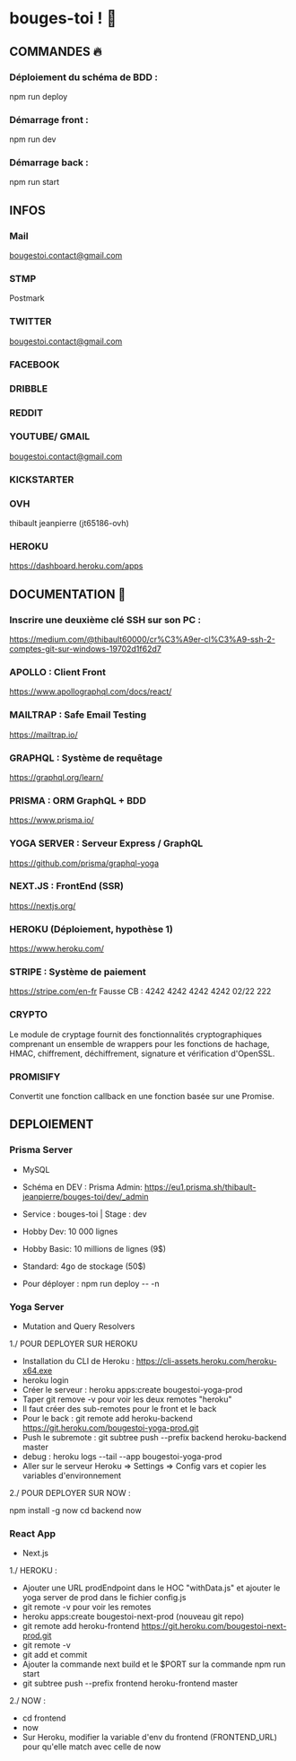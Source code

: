 # bouges-toi ! :rocket:


## COMMANDES :fire:

### Déploiement du schéma de BDD : 
npm run deploy

###  Démarrage front :
npm run dev

###  Démarrage back : 
npm run start


## INFOS

### Mail
bougestoi.contact@gmail.com

### STMP 
Postmark

### TWITTER
bougestoi.contact@gmail.com

### FACEBOOK

### DRIBBLE

### REDDIT

### YOUTUBE/ GMAIL
bougestoi.contact@gmail.com

### KICKSTARTER

### OVH 
thibault jeanpierre  (jt65186-ovh)

### HEROKU 
https://dashboard.heroku.com/apps


## DOCUMENTATION :page_facing_up: 

###  Inscrire une deuxième clé SSH sur son PC : 
https://medium.com/@thibault60000/cr%C3%A9er-cl%C3%A9-ssh-2-comptes-git-sur-windows-19702d1f62d7

###  APOLLO : Client Front
https://www.apollographql.com/docs/react/

### MAILTRAP : Safe Email Testing 
https://mailtrap.io/

###   GRAPHQL : Système de requêtage 
https://graphql.org/learn/

###   PRISMA : ORM GraphQL + BDD
https://www.prisma.io/

###  YOGA SERVER : Serveur Express / GraphQL
https://github.com/prisma/graphql-yoga

###  NEXT.JS : FrontEnd (SSR)
https://nextjs.org/

###  HEROKU (Déploiement, hypothèse 1)
https://www.heroku.com/

###  STRIPE : Système de paiement
https://stripe.com/en-fr
Fausse CB : 4242 4242 4242 4242   02/22 222

### CRYPTO
Le module de cryptage fournit des fonctionnalités cryptographiques comprenant un ensemble de wrappers pour les fonctions de hachage, HMAC, chiffrement, déchiffrement, signature et vérification d'OpenSSL.

### PROMISIFY
Convertit une fonction callback en une fonction basée sur une Promise.

## DEPLOIEMENT

### Prisma Server
 - MySQL

 - Schéma en DEV : Prisma Admin: https://eu1.prisma.sh/thibault-jeanpierre/bouges-toi/dev/_admin
 - Service : bouges-toi  |   Stage : dev
 - Hobby Dev: 10 000 lignes
 - Hobby Basic: 10 millions de lignes (9$)
 - Standard: 4go de stockage (50$)
 - Pour déployer : npm run deploy -- -n

### Yoga Server
 - Mutation and Query Resolvers

 1./ POUR DEPLOYER SUR HEROKU 

 - Installation du CLI de Heroku : https://cli-assets.heroku.com/heroku-x64.exe
 - heroku login
 - Créer le serveur : heroku apps:create bougestoi-yoga-prod
 - Taper git remove -v pour voir les deux remotes "heroku"
 - Il faut créer des sub-remotes pour le front et le back
 - Pour le back : git remote add heroku-backend https://git.heroku.com/bougestoi-yoga-prod.git
 - Push le subremote : git subtree push --prefix backend heroku-backend master
 - debug : heroku logs --tail --app bougestoi-yoga-prod
 - Aller sur le serveur Heroku => Settings => Config vars et copier les variables d'environnement

 2./ POUR DEPLOYER SUR NOW : 

 npm install -g now
 cd backend
 now


### React App
 - Next.js

  1./ HEROKU :

 - Ajouter une URL prodEndpoint dans le HOC "withData.js" et ajouter le yoga server de prod dans le fichier config.js
 - git remote -v pour voir les remotes
 - heroku apps:create bougestoi-next-prod (nouveau git repo)
 - git remote add heroku-frontend https://git.heroku.com/bougestoi-next-prod.git
 - git remote -v
 - git add et commit
 - Ajouter la commande next build et le $PORT sur la commande npm run start
 - git subtree push --prefix frontend heroku-frontend master

 2./ NOW : 
 - cd frontend
 - now
 - Sur Heroku, modifier la variable d'env du frontend (FRONTEND_URL) pour qu'elle match avec celle de now

